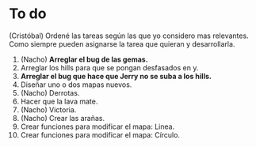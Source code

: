 To do
=====

(Cristóbal) Ordené las tareas según las que yo considero mas
relevantes. Como siempre pueden asignarse la tarea que quieran y
desarrollarla.

1.  (Nacho) **Arreglar el bug de las gemas.**
2.  Arreglar los hills para que se pongan desfasados en y.
3.  **Arreglar el bug que hace que Jerry no se suba a los hills.**
4.  Diseñar uno o dos mapas nuevos.
5.  (Nacho) Derrotas.
6.  Hacer que la lava mate.
7.  (Nacho) Victoria.
8.  (Nacho) Crear las arañas.
9.  Crear funciones para modificar el mapa: Linea.
10. Crear funciones para modificar el mapa: Círculo.

